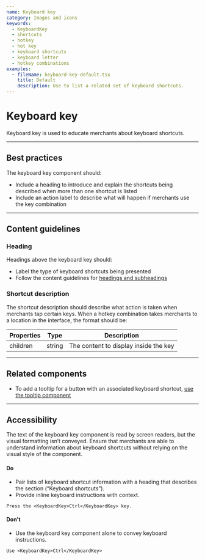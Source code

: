 ```yaml
---
name: Keyboard key
category: Images and icons
keywords:
  - KeyboardKey
  - shortcuts
  - hotkey
  - hot key
  - keyboard shortcuts
  - keyboard letter
  - hotkey combinations
examples:
  - fileName: keyboard-key-default.tsx
    title: Default
    description: Use to list a related set of keyboard shortcuts.
---
```


# Keyboard key

Keyboard key is used to educate merchants about keyboard shortcuts.

---

## Best practices

The keyboard key component should:

- Include a heading to introduce and explain the shortcuts being described when more than one shortcut is listed
- Include an action label to describe what will happen if merchants use the key combination

---

## Content guidelines

### Heading

Headings above the keyboard key should:

- Label the type of keyboard shortcuts being presented
- Follow the content guidelines for [headings and subheadings](https://polaris.shopify.com/content/actionable-language#headings-and-subheadings)

### Shortcut description

The shortcut description should describe what action is taken when merchants tap certain keys. When a hotkey combination takes merchants to a location in the interface, the format should be:

| Properties | Type   | Description                           |
| ---------- | ------ | ------------------------------------- |
| children   | string | The content to display inside the key |

---

## Related components

- To add a tooltip for a button with an associated keyboard shortcut, [use the tooltip component](https://polaris.shopify.com/components/tooltip)

---

## Accessibility

The text of the keyboard key component is read by screen readers, but the visual formatting isn’t conveyed. Ensure that merchants are able to understand information about keyboard shortcuts without relying on the visual style of the component.

<!-- dodont -->

#### Do

- Pair lists of keyboard shortcut information with a heading that describes the section (“Keyboard shortcuts”).
- Provide inline keyboard instructions with context.

```JSX
Press the <KeyboardKey>Ctrl</KeyboardKey> key.
```

#### Don't

- Use the keyboard key component alone to convey keyboard instructions.

```JSX
Use <KeyboardKey>Ctrl</KeyboardKey>
```

<!-- end -->
